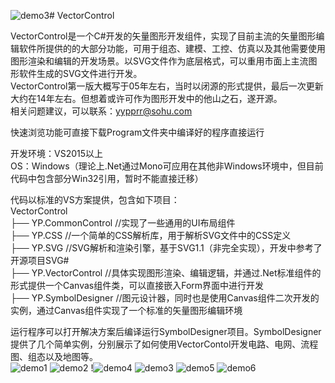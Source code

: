 ![demo3](https://github.com/holoyangpeng/VectorControl/assets/114057336/f8665675-0361-4601-8a48-477984dc473e)# VectorControl

VectorControl是一个C#开发的矢量图形开发组件，实现了目前主流的矢量图形编辑软件所提供的的大部分功能，可用于组态、建模、工控、仿真以及其他需要使用图形渲染和编辑的开发场景。以SVG文件作为底层格式，可以重用市面上主流图形软件生成的SVG文件进行开发。  
VectorControl第一版大概写于05年左右，当时以闭源的形式提供，最后一次更新大约在14年左右。但想着或许可作为图形开发中的他山之石，遂开源。  
相关问题建议，可以联系：yypprr@sohu.com

快速浏览功能可直接下载Program文件夹中编译好的程序直接运行

开发环境：VS2015以上  
OS：Windows（理论上.Net通过Mono可应用在其他非Windows环境中，但目前代码中包含部分Win32引用，暂时不能直接迁移）  

代码以标准的VS方案提供，包含如下项目：  
VectorControl  
├── YP.CommonControl          //实现了一些通用的UI布局组件  
├── YP.CSS                    //一个简单的CSS解析库，用于解析SVG文件中的CSS定义  
├── YP.SVG                    //SVG解析和渲染引擎，基于SVG1.1（非完全实现），开发中参考了开源项目SVG#  
├── YP.VectorControl          //具体实现图形渲染、编辑逻辑，并通过.Net标准组件的形式提供一个Canvas组件类，可以直接嵌入Form界面中进行开发  
├── YP.SymbolDesigner         //图元设计器，同时也是使用Canvas组件二次开发的实例，通过Canvas组件实现了一个标准的矢量图形编辑环境  
  
运行程序可以打开解决方案后编译运行SymbolDesigner项目。SymbolDesigner提供了几个简单实例，分别展示了如何使用VectorContol开发电路、电网、流程图、组态以及地图等。  
![demo1](https://github.com/holoyangpeng/VectorControl/assets/114057336/9f3c911f-d9e6-4d5f-b898-768caf168427)
![demo2](https://github.com/holoyangpeng/VectorControl/assets/114057336/5787d635-e4e6-4d00-bbd6-0392e1034670)
!![demo4](https://github.com/holoyangpeng/VectorControl/assets/114057336/0755b73e-d8d9-4290-92ae-3f7b52841d2f)
![demo3](https://github.com/holoyangpeng/VectorControl/assets/114057336/240da646-26dd-4df6-b095-0a7a2432240c)
![demo5](https://github.com/holoyangpeng/VectorControl/assets/114057336/2db7c683-ca04-4f51-a1da-c0c897207db0)
![demo6](https://github.com/holoyangpeng/VectorControl/assets/114057336/5ef6d04e-a508-4ee0-9efa-d5ddf7f3f9ab)

